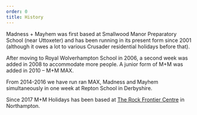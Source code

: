 ```yaml
---
order: 0
title: History
---
```

Madness + Mayhem was first based at Smallwood Manor Preparatory School (near Uttoxeter) and has been running in its present form since 2001 (although it owes a lot to various Crusader residential holidays before that).

After moving to Royal Wolverhampton School in 2006, a second week was added in 2008 to accommodate more people. A junior form of M+M was added in 2010 – M+M MAX.

From 2014-2016 we have run ran MAX, Madness and Mayhem simultaneously in one week at Repton School in Derbyshire.

Since 2017 M+M Holidays has been based at [The Rock Frontier Centre](http://www.rockuk.org/centres/frontier-centre) in Northampton.
